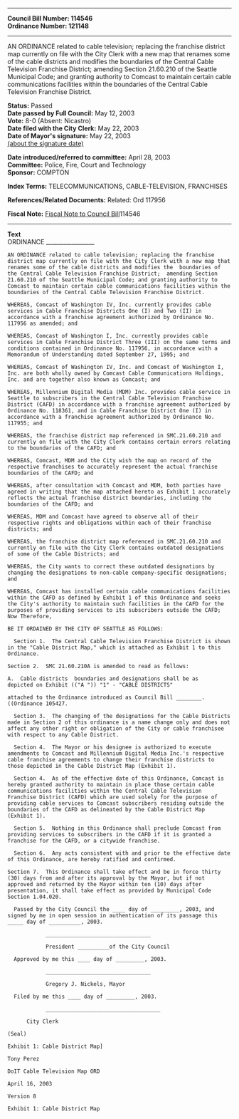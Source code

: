* * * * *  
  
**Council Bill Number: [](#h0)[](#h2)114546**   
**Ordinance Number: 121148**  
  
* * * * *  
  
AN ORDINANCE related to cable television; replacing the franchise district map currently on file with the City Clerk with a new map that renames some of the cable districts and modifies the boundaries of the Central Cable Television Franchise District; amending Section 21.60.210 of the Seattle Municipal Code; and granting authority to Comcast to maintain certain cable communications facilities within the boundaries of the Central Cable Television Franchise District.  
  
**Status:** Passed   
**Date passed by Full Council:** May 12, 2003   
**Vote:** 8-0 (Absent: Nicastro)   
**Date filed with the City Clerk:** May 22, 2003   
**Date of Mayor's signature:** May 22, 2003   
[(about the signature date)](/~public/approvaldate.htm)   
  
  
**Date introduced/referred to committee:** April 28, 2003   
**Committee:** Police, Fire, Court and Technology   
**Sponsor:** COMPTON   
  
**Index Terms:** TELECOMMUNICATIONS, CABLE-TELEVISION, FRANCHISES  
  
**References/Related Documents:** Related: Ord 117956  
  
**Fiscal Note:** [Fiscal Note to Council Bill](http://clerk.seattle.gov/~public/fnote/114546.htm)[](#h1)[](#h3)114546  
  
* * * * *  
  
**Text**  
    ORDINANCE _________________  
  
    AN ORDINANCE related to cable television; replacing the franchise  
    district map currently on file with the City Clerk with a new map that  
    renames some of the cable districts and modifies the  boundaries of  
    the Central Cable Television Franchise District;  amending Section  
    21.60.210 of the Seattle Municipal Code; and granting authority to  
    Comcast to maintain certain cable communications facilities within the  
    boundaries of the Central Cable Television Franchise District.  
  
    WHEREAS, Comcast of Washington IV, Inc. currently provides cable  
    services in Cable Franchise Districts One (I) and Two (II) in  
    accordance with a franchise agreement authorized by Ordinance No.  
    117956 as amended; and  
  
    WHEREAS, Comcast of Washington I, Inc. currently provides cable  
    services in Cable Franchise District Three (III) on the same terms and  
    conditions contained in Ordinance No. 117956, in accordance with a  
    Memorandum of Understanding dated September 27, 1995; and  
  
    WHEREAS, Comcast of Washington IV, Inc. and Comcast of Washington I,  
    Inc. are both wholly owned by Comcast Cable Communications Holdings,  
    Inc. and are together also known as Comcast; and  
  
    WHEREAS, Millennium Digital Media (MDM) Inc. provides cable service in  
    Seattle to subscribers in the Central Cable Television Franchise  
    District (CAFD) in accordance with a franchise agreement authorized by  
    Ordinance No. 118361, and in Cable Franchise District One (I) in  
    accordance with a franchise agreement authorized by Ordinance No.  
    117955; and  
  
    WHEREAS, the franchise district map referenced in SMC.21.60.210 and  
    currently on file with the City Clerk contains certain errors relating  
    to the boundaries of the CAFD; and  
  
    WHEREAS, Comcast, MDM and the City wish the map on record of the  
    respective franchises to accurately represent the actual franchise  
    boundaries of the CAFD; and  
  
    WHEREAS, after consultation with Comcast and MDM, both parties have  
    agreed in writing that the map attached hereto as Exhibit 1 accurately  
    reflects the actual franchise district boundaries, including the  
    boundaries of the CAFD; and  
  
    WHEREAS, MDM and Comcast have agreed to observe all of their  
    respective rights and obligations within each of their franchise  
    districts; and  
  
    WHEREAS, the franchise district map referenced in SMC.21.60.210 and  
    currently on file with the City Clerk contains outdated designations  
    of some of the Cable Districts; and  
  
    WHEREAS, the City wants to correct these outdated designations by  
    changing the designations to non-cable company-specific designations;  
    and  
  
    WHEREAS, Comcast has installed certain cable communications facilities  
    within the CAFD as defined by Exhibit 1 of this Ordinance and seeks  
    the City's authority to maintain such facilities in the CAFD for the  
    purposes of providing services to its subscribers outside the CAFD;  
    Now Therefore,  
  
    BE IT ORDAINED BY THE CITY OF SEATTLE AS FOLLOWS:  
  
      Section 1.  The Central Cable Television Franchise District is shown  
    in the "Cable District Map," which is attached as Exhibit 1 to this  
    Ordinance.  
  
    Section 2.  SMC 21.60.210A is amended to read as follows:  
  
    A.  Cable districts  boundaries and designations shall be as  
    depicted on Exhibit (("A ")) "1" - "CABLE DISTRICTS"  
  
    attached to the Ordinance introduced as Council Bill ________.  
    ((Ordinance 105427.  
  
      Section 3.  The changing of the designations for the Cable Districts  
    made in Section 2 of this ordinance is a name change only and does not  
    affect any other right or obligation of the City or cable franchisee  
    with respect to any Cable District.  
  
      Section 4.  The Mayor or his designee is authorized to execute  
    amendments to Comcast and Millennium Digital Media Inc.'s respective  
    cable franchise agreements to change their franchise districts to  
    those depicted in the Cable District Map (Exhibit 1).  
  
      Section 4.  As of the effective date of this Ordinance, Comcast is  
    hereby granted authority to maintain in place those certain cable  
    communications facilities within the Central Cable Television  
    Franchise District (CAFD) which are used solely for the purpose of  
    providing cable services to Comcast subscribers residing outside the  
    boundaries of the CAFD as delineated by the Cable District Map  
    (Exhibit 1).  
  
      Section 5.  Nothing in this Ordinance shall preclude Comcast from  
    providing services to subscribers in the CAFD if it is granted a  
    franchise for the CAFD, or a citywide franchise.  
  
      Section 6.  Any acts consistent with and prior to the effective date  
    of this Ordinance, are hereby ratified and confirmed.  
  
    Section 7.  This Ordinance shall take effect and be in force thirty  
    (30) days from and after its approval by the Mayor, but if not  
    approved and returned by the Mayor within ten (10) days after  
    presentation, it shall take effect as provided by Municipal Code  
    Section 1.04.020.  
  
      Passed by the City Council the ____ day of _________, 2003, and  
    signed by me in open session in authentication of its passage this  
    _____ day of __________, 2003.  
  
                _________________________________  
  
                President __________of the City Council  
  
      Approved by me this ____ day of _________, 2003.  
  
                _________________________________  
  
                Gregory J. Nickels, Mayor  
  
      Filed by me this ____ day of _________, 2003.  
  
                ____________________________________  
  
          City Clerk  
  
    (Seal)  
  
    Exhibit 1: Cable District Map]  
  
    Tony Perez  
  
    DoIT Cable Television Map ORD  
  
    April 16, 2003  
  
    Version 8  
  
    Exhibit 1: Cable District Map  
